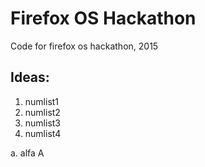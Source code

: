 # Firefox OS Hackathon
Code for firefox os hackathon, 2015

Ideas:
------

1. numlist1 
2. numlist2
3. numlist3
4. numlist4


a. alfa A